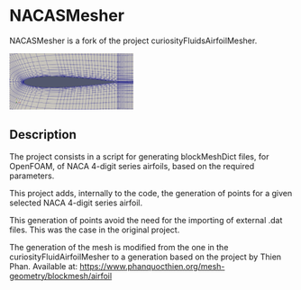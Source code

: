 # NACASMesher

NACASMesher is a fork of the project curiosityFluidsAirfoilMesher.

<img src="https://github.com/LHopitalAstralis/NACASMesher/blob/master/Grid%20Example.png?raw=true" height="100">

## Description

The project consists in a script for generating blockMeshDict files, for OpenFOAM, of NACA 4-digit series airfoils, based on the required parameters.

This project adds, internally to the code, the generation of points for a given selected NACA 4-digit series airfoil.

This generation of points avoid the need for the importing of external .dat files. This was the case in the original project.

The generation of the mesh is modified from the one in the curiosityFluidAirfoilMesher to a generation based on the project by Thien Phan. 
Available at: https://www.phanquocthien.org/mesh-geometry/blockmesh/airfoil 



